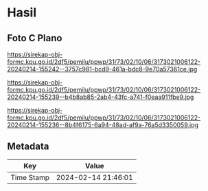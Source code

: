 # Hasil

## Foto C Plano

https://sirekap-obj-formc.kpu.go.id/2df5/pemilu/ppwp/31/73/02/10/06/3173021006122-20240214-155242--3757c981-bcd9-461a-bdc8-9e70a57361ce.jpg

https://sirekap-obj-formc.kpu.go.id/2df5/pemilu/ppwp/31/73/02/10/06/3173021006122-20240214-155239--b4b8ab85-2ab4-43fc-a741-f0eaa911fbe9.jpg

https://sirekap-obj-formc.kpu.go.id/2df5/pemilu/ppwp/31/73/02/10/06/3173021006122-20240214-155236--8b4f6175-6a94-48ad-af9a-76a5d3350059.jpg


## Metadata

| Key        | Value               |
| ---------- | ------------------- |
| Time Stamp | 2024-02-14 21:46:01 |



